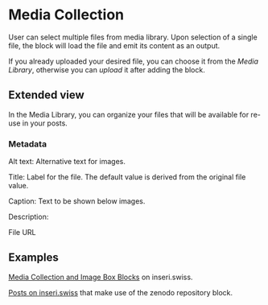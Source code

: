 # Media Collection

User can select multiple files from media library. Upon selection of a single file, the block will load the file and emit its content as an output.

If you already uploaded your desired file, you can choose it from the _Media Library_, otherwise you can _upload_ it after adding the block.

## Extended view

In the Media Library, you can organize your files that will be available for re-use in your posts.

### Metadata

Alt text: Alternative text for images.

Title: Label for the file. The default value is derived from the original file value.

Caption: Text to be shown below images.

Description:

File URL

## Examples

[Media Collection and Image Box Blocks](https://inseri.swiss/2023/01/media-collection-and-image-box-blocks/) on inseri.swiss.

[Posts on inseri.swiss](https://inseri.swiss/tag/media-collection/) that make use of the zenodo repository block.

